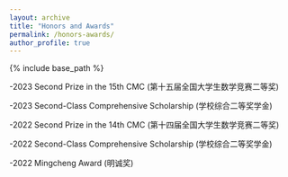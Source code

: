 ```yaml
---
layout: archive
title: "Honors and Awards"
permalink: /honors-awards/
author_profile: true
---
```


{% include base_path %}

-2023  Second Prize in the 15th CMC (第十五届全国大学生数学竞赛二等奖)
    
-2023  Second-Class Comprehensive Scholarship (学校综合二等奖学金)

-2022  Second Prize in the 14th CMC (第十四届全国大学生数学竞赛二等奖)

-2022  Second-Class Comprehensive Scholarship (学校综合二等奖学金)

-2022  Mingcheng Award (明诚奖)
